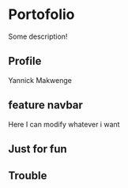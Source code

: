 # Portofolio

Some description!

## Profile 

Yannick Makwenge

## feature navbar

Here I can modify whatever i want

## Just for fun
## Trouble

